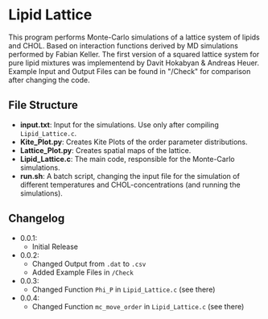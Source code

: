 Lipid Lattice
==============================

This program performs Monte-Carlo simulations of a lattice system of lipids and CHOL.
Based on interaction functions derived by MD simulations performed by Fabian Keller.
The first version of a squared lattice system for pure lipid mixtures was implementend by Davit Hokabyan & Andreas Heuer.
Example Input and Output Files can be found in "/Check" for comparison after changing the code.

File Structure
-------------------------------
* **input.txt**: Input for the simulations. Use only after compiling ``Lipid_Lattice.c``.
* **Kite_Plot.py**: Creates Kite Plots of the order parameter distributions.
* **Lattice_Plot.py**: Creates spatial maps of the lattice.
* **Lipid_Lattice.c**: The main code, responsible for the Monte-Carlo simulations.
* **run.sh**: A batch script, changing the input file for the simulation of different temperatures and CHOL-concentrations (and running the simulations).

Changelog
-------------------------------
* 0.0.1: 
   * Initial Release
* 0.0.2: 
   * Changed Output from ``.dat`` to ``.csv``
   * Added Example Files in ``/Check``
* 0.0.3:
   * Changed Function ``Phi_P`` in ``Lipid_Lattice.c`` (see there)
* 0.0.4:
   * Changed Function ``mc_move_order`` in ``Lipid_Lattice.c`` (see there)
